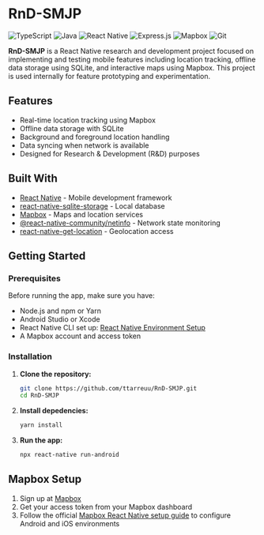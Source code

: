 # RnD-SMJP

![TypeScript](https://img.shields.io/badge/-TypeScript-3178C6?style=for-the-badge&logo=typescript&logoColor=white)
![Java](https://img.shields.io/badge/-Java-007396?style=for-the-badge&logo=java&logoColor=white)
![React Native](https://img.shields.io/badge/-React%20Native-20232A?style=for-the-badge&logo=react&logoColor=61DAFB)
![Express.js](https://img.shields.io/badge/-Express.js-000000?style=for-the-badge&logo=express&logoColor=white)
![Mapbox](https://img.shields.io/badge/-Mapbox-4264FB?style=for-the-badge&logo=mapbox&logoColor=white)
![Git](https://img.shields.io/badge/-Git-F05032?style=for-the-badge&logo=git&logoColor=white)

**RnD-SMJP** is a React Native research and development project focused on implementing and testing mobile features including location tracking, offline data storage using SQLite, and interactive maps using Mapbox. This project is used internally for feature prototyping and experimentation.

## Features

- Real-time location tracking using Mapbox
- Offline data storage with SQLite
- Background and foreground location handling
- Data syncing when network is available
- Designed for Research & Development (R&D) purposes

## Built With

- [React Native](https://reactnative.dev/) - Mobile development framework
- [react-native-sqlite-storage](https://github.com/andpor/react-native-sqlite-storage) - Local database
- [Mapbox](https://docs.mapbox.com/react-native/maps/) - Maps and location services
- [@react-native-community/netinfo](https://github.com/react-native-netinfo/react-native-netinfo) - Network state monitoring
- [react-native-get-location](https://github.com/gitim/react-native-get-location) - Geolocation access

## Getting Started

### Prerequisites

Before running the app, make sure you have:

- Node.js and npm or Yarn
- Android Studio or Xcode
- React Native CLI set up: [React Native Environment Setup](https://reactnative.dev/docs/environment-setup)
- A Mapbox account and access token

### Installation

1. **Clone the repository:**

   ```bash
   git clone https://github.com/ttarreuu/RnD-SMJP.git
   cd RnD-SMJP
2. **Install depedencies:**

   ```bash
   yarn install
3. **Run the app:**
   ```bash
   npx react-native run-android

## Mapbox Setup

1. Sign up at [Mapbox](https://account.mapbox.com/)
2. Get your access token from your Mapbox dashboard
3. Follow the official [Mapbox React Native setup guide](https://docs.mapbox.com/react-native/maps/overview/) to configure Android and iOS environments


